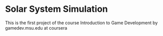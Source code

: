 # Solar System Simulation
 This is the first project of the course Introduction to Game Development by gamedev.msu.edu at coursera
